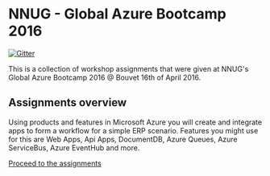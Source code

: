 NNUG - Global Azure Bootcamp 2016
=================================

[![Gitter](https://badges.gitter.im/HenrikWM/NNUG_GAB2016.svg)](https://gitter.im/HenrikWM/NNUG_GAB2016?utm_source=badge&utm_medium=badge&utm_campaign=pr-badge&utm_content=badge)

This is a collection of workshop assignments that were given at NNUG's Global Azure Bootcamp 2016 @ Bouvet 16th of April 2016.

## Assignments overview

Using products and features in Microsoft Azure you will create and integrate apps to form a workflow for a simple ERP scenario. Features you might use for this are Web Apps, Api Apps, DocumentDB, Azure Queues, Azure ServiceBus, Azure EventHub and more.

[Proceed to the assignments](https://github.com/HenrikWM/NNUG_GAB2016/wiki)
